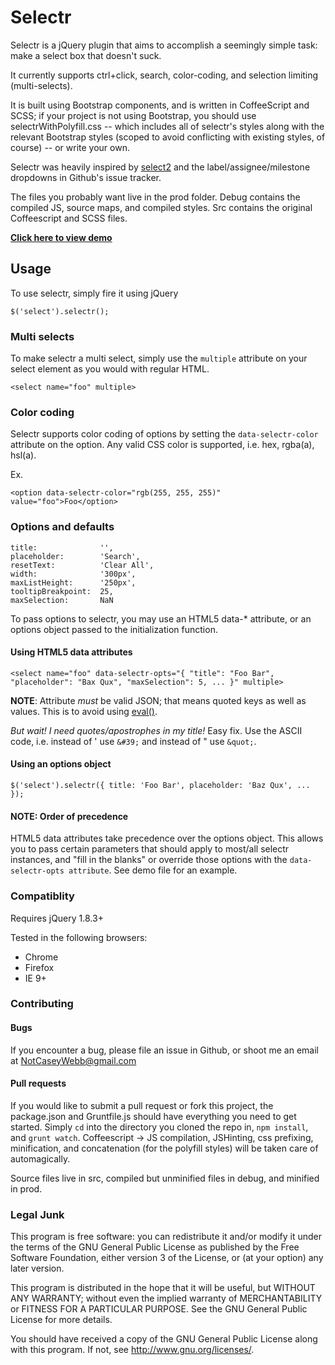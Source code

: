 # Selectr

Selectr is a jQuery plugin that aims to accomplish a seemingly simple task: make a select box that doesn't suck.

It currently supports ctrl+click, search, color-coding, and selection limiting (multi-selects).

It is built using Bootstrap components, and is written in CoffeeScript and SCSS; if your project is not using Bootstrap, you should use selectrWithPolyfill.css -- which includes all of selectr's styles along with the relevant Bootstrap styles (scoped to avoid conflicting with existing styles, of course) -- or write your own.

Selectr was heavily inspired by [select2](https://github.com/ivaynberg/select2) and the label/assignee/milestone dropdowns in Github's issue tracker.

The files you probably want live in the prod folder. Debug contains the compiled JS, source maps, and compiled styles. Src contains the original Coffeescript and SCSS files. 

__[Click here to view demo](http://caseywebb.github.io/selectr)__

## Usage

To use selectr, simply fire it using jQuery

`$('select').selectr();`

### Multi selects

To make selectr a multi select, simply use the `multiple` attribute on your select element as you would with regular HTML.

    <select name="foo" multiple>

### Color coding

Selectr supports color coding of options by setting the `data-selectr-color` attribute on the option. Any valid CSS color is supported, i.e. hex, rgba(a), hsl(a).

Ex.

    <option data-selectr-color="rgb(255, 255, 255)" value="foo">Foo</option>

### Options and defaults

    title:              '',
    placeholder:        'Search',
    resetText:          'Clear All',
    width:              '300px',
    maxListHeight:      '250px',
    tooltipBreakpoint:  25,
    maxSelection:       NaN

To pass options to selectr, you may use an HTML5 data-* attribute, or an options object passed to the initialization function.

#### Using HTML5 data attributes

    <select name="foo" data-selectr-opts="{ "title": "Foo Bar", "placeholder": "Bax Qux", "maxSelection": 5, ... }" multiple>
    
__NOTE__: Attribute _must_ be valid JSON; that means quoted keys as well as values. This is to avoid using [eval()](http://stackoverflow.com/questions/86513/why-is-using-the-javascript-eval-function-a-bad-idea).

_But wait! I need quotes/apostrophes in my title!_
Easy fix. Use the ASCII code, i.e. instead of ' use `&#39;` and instead of " use `&quot;`.

#### Using an options object

    $('select').selectr({ title: 'Foo Bar', placeholder: 'Baz Qux', ... });
    
#### NOTE: Order of precedence

HTML5 data attributes take precedence over the options object. This allows you to pass certain parameters that should apply to most/all selectr instances, and "fill in the blanks" or override those options with the `data-selectr-opts attribute`. See demo file for an example.

### Compatiblity

Requires jQuery 1.8.3+

Tested in the following browsers:

- Chrome
- Firefox
- IE 9+

### Contributing

#### Bugs

If you encounter a bug, please file an issue in Github, or shoot me an email at NotCaseyWebb@gmail.com

#### Pull requests

If you would like to submit a pull request or fork this project, the package.json and Gruntfile.js should have everything you need to get started. Simply `cd` into the directory you cloned the repo in, `npm install`, and `grunt watch`. Coffeescript -> JS compilation, JSHinting, css prefixing, minification, and concatenation (for the polyfill styles) will be taken care of automagically.

Source files live in src, compiled but unminified files in debug, and minified in prod.



### Legal Junk

This program is free software: you can redistribute it and/or modify
it under the terms of the GNU General Public License as published by
the Free Software Foundation, either version 3 of the License, or
(at your option) any later version.

This program is distributed in the hope that it will be useful,
but WITHOUT ANY WARRANTY; without even the implied warranty of
MERCHANTABILITY or FITNESS FOR A PARTICULAR PURPOSE.  See the
GNU General Public License for more details.

You should have received a copy of the GNU General Public License
along with this program.  If not, see <http://www.gnu.org/licenses/>.

